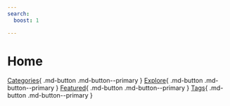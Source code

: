```yaml
---
search:
  boost: 1 

---
```


# Home

[Categories](categories.md){ .md-button .md-button--primary }
[Explore](solutions.md){ .md-button .md-button--primary }
[Featured](page2.md){ .md-button .md-button--primary }
[Tags](tags.md){ .md-button .md-button--primary }


